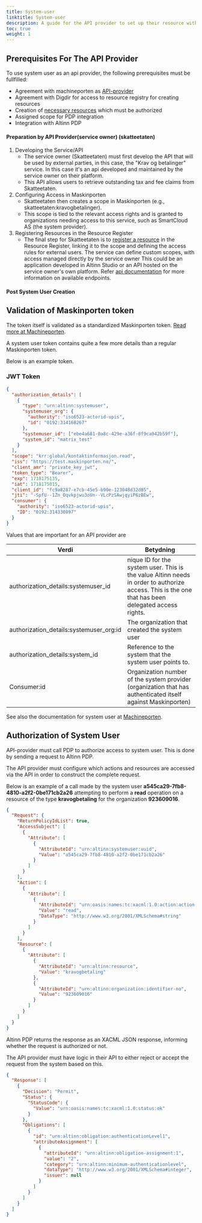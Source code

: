```yaml
---
title: System-user
linktitle: System-user
description: A guide for the API provider to set up their resource with altinn and establishing the system user integration.
toc: true
weight: 1
---
```


## Prerequisites For The API Provider

To use system user as an api provider, the following prerequisites must be fullfilled:

- Agreement with machineporten as [API-provider](https://docs.digdir.no/docs/Maskinporten/maskinporten_guide_apitilbyder)
- Agreement with Digdir for access to resource registry for creating resources
- Creation of [necessary resources](/authorization/guides/resource-owner/create-resource-resource-admin/) which must be authorized
- Assigned scope for PDP integration
- Integration with Altinn PDP

#### Preparation by API Provider(service owner) (skatteetaten)

1.  Developing the Service/API
    - The service owner (Skatteetaten) must first develop the API that will be used by external parties, in this case, the "Krav og betalinger" service. In this case it's an api developed and maintained by the service owner on their platform.
    - This API allows users to retrieve outstanding tax and fee claims from Skatteetaten.
2.  Configuring Access in Maskinporten
    - Skatteetaten then creates a scope in Maskinporten (e.g., skatteetaten:kravogbetalinger).
    - This scope is tied to the relevant access rights and is granted to organizations needing access to this service, such as SmartCloud AS (the system provider).
3.  Registering Resources in the Resource Register
    - The final step for Skatteetaten is to [register a resource](/content/api/resourceregistry/) in the Resource Register, linking it to the scope and defining the access rules for external users. The service can define custom scopes, with access managed directly by the service owner
      This could be an application developed in Altinn Studio or an API hosted on the service owner's own platform.
      Refer [api documentation](/content/api/authentication/systemuserapi/) for more information on available endpoints.

#### Post System User Creation

## Validation of Maskinporten token

The token itself is validated as a standardized Maskinporten token. [Read more at Machineporten](https://docs.digdir.no/docs/Maskinporten/maskinporten_guide_apitilbyder).

A system user token contains quite a few more details than a regular Maskinporten token.

Below is an example token.

### JWT Token

```json
{
  "authorization_details": [
    {
      "type": "urn:altinn:systemuser",
      "systemuser_org": {
        "authority": "iso6523-actorid-upis",
        "id": "0192:314168267"
      },
      "systemuser_id": ["ebe4a681-0a8c-429e-a36f-8f9ca942b59f"],
      "system_id": "matrix_test"
    }
  ],
  "scope": "krr:global/kontaktinformasjon.read",
  "iss": "https://test.maskinporten.no/",
  "client_amr": "private_key_jwt",
  "token_type": "Bearer",
  "exp": 1718175135,
  "iat": 1718175015,
  "client_id": "fc9a8287-e7cb-45e5-b90e-123048d32d85",
  "jti": "-SpfU--1Zn_Oqvkpjwu3oVn--VLcPzSAwjqyiP6zBEw",
  "consumer": {
    "authority": "iso6523-actorid-upis",
    "ID": "0192:314330897"
  }
}
```

Values that are important for an API provider are

| Verdi                                   | Betydning                                                                                                                                         |
| --------------------------------------- | ------------------------------------------------------------------------------------------------------------------------------------------------- |
| authorization_details:systemuser_id     | nique ID for the system user. This is the value Altinn needs in order to authorize access. This is the one that has been delegated access rights. |
| authorization_details:systemuser_org:id | The organization that created the system user                                                                                                     |
| authorization_details:system_id         | Reference to the system that the system user points to.                                                                                           |
| Consumer:id                             | Organization number of the system provider (organization that has authenticated itself against Maskinporten)                                      |

See also the documentation for system user at [Machineporten](https://docs.digdir.no/docs/Maskinporten/maskinporten_func_systembruker).

## Authorization of System User

API-provider must call PDP to authorize access to system user. This is done by sending a request to Altinn PDP.

The API provider must configure which actions and resources are accessed via the API in order to construct the complete request.

Below is an example of a call made by the system user **a545ca29-7fb8-4810-a2f2-0be171cb2a26** attempting to perform a **read** operation on a resource of the type **kravogbetaling** for the organization **923609016**.

```json
{
  "Request": {
    "ReturnPolicyIdList": true,
    "AccessSubject": [
      {
        "Attribute": [
          {
            "AttributeId": "urn:altinn:systemuser:uuid",
            "Value": "a545ca29-7fb8-4810-a2f2-0be171cb2a26"
          }
        ]
      }
    ],
    "Action": [
      {
        "Attribute": [
          {
            "AttributeId": "urn:oasis:names:tc:xacml:1.0:action:action-id",
            "Value": "read",
            "DataType": "http://www.w3.org/2001/XMLSchema#string"
          }
        ]
      }
    ],
    "Resource": [
      {
        "Attribute": [
          {
            "AttributeId": "urn:altinn:resource",
            "Value": "kravogbetaling"
          },
          {
            "AttributeId": "urn:altinn:organization:identifier-no",
            "Value": "923609016"
          }
        ]
      }
    ]
  }
}
```

Altinn PDP returns the response as an XACML JSON response, informing whether the request is authorized or not.

The API provider must have logic in their API to either reject or accept the request from the system based on this.

```json
{
  "Response": [
    {
      "Decision": "Permit",
      "Status": {
        "StatusCode": {
          "Value": "urn:oasis:names:tc:xacml:1.0:status:ok"
        }
      },
      "Obligations": [
        {
          "id": "urn:altinn:obligation:authenticationLevel1",
          "attributeAssignment": [
            {
              "attributeId": "urn:altinn:obligation-assignment:1",
              "value": "2",
              "category": "urn:altinn:minimum-authenticationlevel",
              "dataType": "http://www.w3.org/2001/XMLSchema#integer",
              "issuer": null
            }
          ]
        }
      ]
    }
  ]
}
```
